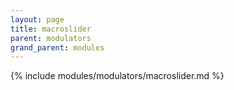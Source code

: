 ```yaml
---
layout: page
title: macroslider
parent: modulators
grand_parent: modules
---
```


{% include modules/modulators/macroslider.md %}
